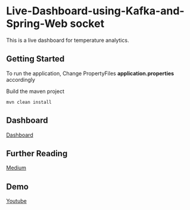 # Live-Dashboard-using-Kafka-and-Spring-Web socket
This is a live dashboard for temperature analytics.

## Getting Started
To run the application,
Change PropertyFiles **application.properties** accordingly

Build the maven project

```
mvn clean install  
```

## Dashboard
[Dashboard](http://localhost:5656/home)

## Further Reading
[Medium](https://medium.com/@masterappu/realtime-temperature-analytics-using-kafka-b1db9d91b870)

## Demo
[Youtube](https://youtu.be/Cj3BeA4bV1c)
